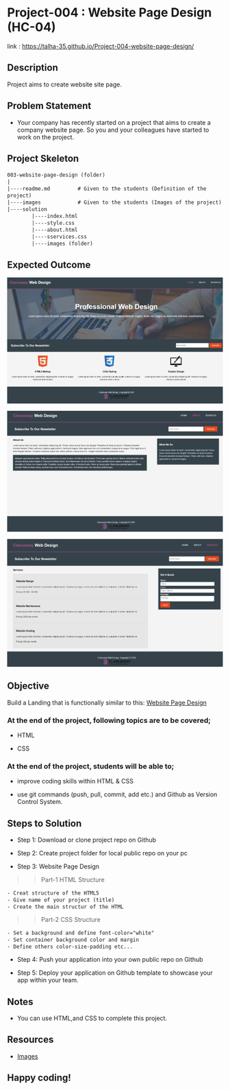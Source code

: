 # Project-004 : Website Page Design (HC-04)

link : https://talha-35.github.io/Project-004-website-page-design/

## Description
Project aims to create website site page.

## Problem Statement

- Your company has recently started on a project that aims to create a company website page. So you and your colleagues have started to work on the project.

## Project Skeleton 

```
003-website-page-design (folder)
|
|----readme.md         # Given to the students (Definition of the project)          
|----images            # Given to the students (Images of the project)   
|----solution
        |----index.html  
        |----style.css   
        |----about.html  
        |----sservices.css 		
        |----images (folder)
```

## Expected Outcome

![Project 004 Snapshot](Project_004_1.png)

![Project 004 Snapshot](Project_004_2.png)

![Project 004 Snapshot](Project_004_3.png)

## Objective

Build a Landing that is functionally similar to this: [Website Page Design](https://aaron-clarusway.github.io/webdesign/index.html)

### At the end of the project, following topics are to be covered;

- HTML 

- CSS

### At the end of the project, students will be able to;

- improve coding skills within HTML & CSS

- use git commands (push, pull, commit, add etc.) and Github as Version Control System.

## Steps to Solution
  
- Step 1: Download or clone project repo on Github 

- Step 2: Create project folder for local public repo on your pc

- Step 3: Website Page Design

>>Part-1 HTML Structure

	- Creat structure of the HTML5
	- Give name of your project (title)
	- Create the main structur of the HTML

>>Part-2 CSS Structure

	- Set a background and define font-color="white"
	- Set container background color and margin
	- Define others color-size-padding etc...
	
- Step 4: Push your application into your own public repo on Github

- Step 5: Deploy your application on Github template to showcase your app within your team.

## Notes

- You can use HTML,and CSS to complete this project.

## Resources

-  [Images](https://github.com/clarusway/clarusway-full-stack-6-20/tree/master/html-css/projects/004-website-page-design/img)


## Happy coding!

